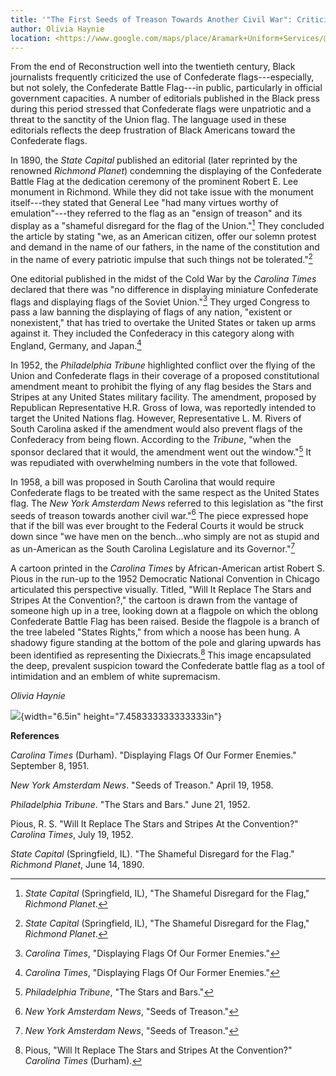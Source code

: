 ```yaml
---
title: '"The First Seeds of Treason Towards Another Civil War": Criticism of Confederate Flags'
author: Olivia Haynie
location: <https://www.google.com/maps/place/Aramark+Uniform+Services/@41.8182867,-87.6523552,16.13z/data=!3m1!5s0x880e2c2795fdde23:0xd128311e9aa86277!4m14!1m7!3m6!1s0x880e2c20b56b8999:0xf5eef26554f5d001!2sUnion+Stockyards+Gate!8m2!3d41.8186024!4d-87.6484983!16zL20vMGN4ZGZf!3m5!1s0x880e2c27eaeed10b:0xbbd76021c2043d0f!8m2!3d41.8167876!4d-87.6469205!16s%2Fg%2F11g_m_pkk?entry=ttu>
---
```

From the end of Reconstruction well into the twentieth century, Black
journalists frequently criticized the use of Confederate
flags---especially, but not solely, the Confederate Battle Flag---in
public, particularly in official government capacities. A number of
editorials published in the Black press during this period stressed that
Confederate flags were unpatriotic and a threat to the sanctity of the
Union flag. The language used in these editorials reflects the deep
frustration of Black Americans toward the Confederate flags.

In 1890, the *State Capital* published an editorial (later reprinted by
the renowned *Richmond Planet*) condemning the displaying of the
Confederate Battle Flag at the dedication ceremony of the prominent
Robert E. Lee monument in Richmond. While they did not take issue with
the monument itself---they stated that General Lee "had many virtues
worthy of emulation"---they referred to the flag as an "ensign of
treason" and its display as a "shameful disregard for the flag of the
Union."[^1] They concluded the article by stating "we, as an American
citizen, offer our solemn protest and demand in the name of our fathers,
in the name of the constitution and in the name of every patriotic
impulse that such things not be tolerated."[^2]

One editorial published in the midst of the Cold War by the *Carolina
Times* declared that there was "no difference in displaying miniature
Confederate flags and displaying flags of the Soviet Union."[^3] They
urged Congress to pass a law banning the displaying of flags of any
nation, "existent or nonexistent," that has tried to overtake the United
States or taken up arms against it. They included the Confederacy in
this category along with England, Germany, and Japan.[^4]

In 1952, the *Philadelphia Tribune* highlighted conflict over the flying
of the Union and Confederate flags in their coverage of a proposed
constitutional amendment meant to prohibit the flying of any flag
besides the Stars and Stripes at any United States military facility.
The amendment, proposed by Republican Representative H.R. Gross of Iowa,
was reportedly intended to target the United Nations flag. However,
Representative L. M. Rivers of South Carolina asked if the amendment
would also prevent flags of the Confederacy from being flown. According
to the *Tribune*, "when the sponsor declared that it would, the
amendment went out the window."[^5] It was repudiated with overwhelming
numbers in the vote that followed.

In 1958, a bill was proposed in South Carolina that would require
Confederate flags to be treated with the same respect as the United
States flag. The *New York Amsterdam News* referred to this legislation
as "the first seeds of treason towards another civil war."[^6] The piece
expressed hope that if the bill was ever brought to the Federal Courts
it would be struck down since "we have men on the bench...who simply are
not as stupid and as un-American as the South Carolina Legislature and
its Governor."[^7]

A cartoon printed in the *Carolina Times* by African-American artist
Robert S. Pious in the run-up to the 1952 Democratic National Convention
in Chicago articulated this perspective visually. Titled, "Will It
Replace The Stars and Stripes At the Convention?," the cartoon is drawn
from the vantage of someone high up in a tree, looking down at a
flagpole on which the oblong Confederate Battle Flag has been raised.
Beside the flagpole is a branch of the tree labeled "States Rights,"
from which a noose has been hung. A shadowy figure standing at the
bottom of the pole and glaring upwards has been identified as
representing the Dixiecrats.[^8] This image encapsulated the deep,
prevalent suspicion toward the Confederate battle flag as a tool of
intimidation and an emblem of white supremacism.

*Olivia Haynie*

![](media/image1.jpg){width="6.5in" height="7.458333333333333in"}

**References**

*Carolina Times* (Durham). "Displaying Flags Of Our Former Enemies."
September 8, 1951.

*New York Amsterdam News*. "Seeds of Treason." April 19, 1958.

*Philadelphia Tribune*. "The Stars and Bars." June 21, 1952.

Pious, R. S. "Will It Replace The Stars and Stripes At the Convention?"
*Carolina Times*, July 19, 1952.

*State Capital* (Springfield, IL). "The Shameful Disregard for the
Flag." *Richmond Planet*, June 14, 1890.

[^1]: *State Capital* (Springfield, IL), "The Shameful Disregard for the
    Flag," *Richmond Planet*.

[^2]: *State Capital* (Springfield, IL), "The Shameful Disregard for the
    Flag," *Richmond Planet*.

[^3]: *Carolina Times*, "Displaying Flags Of Our Former Enemies."

[^4]: *Carolina Times*, "Displaying Flags Of Our Former Enemies."

[^5]: *Philadelphia Tribune*, "The Stars and Bars."

[^6]: *New York Amsterdam News*, "Seeds of Treason."

[^7]: *New York Amsterdam News*, "Seeds of Treason."

[^8]: Pious, "Will It Replace The Stars and Stripes At the Convention?"
    *Carolina Times* (Durham).
